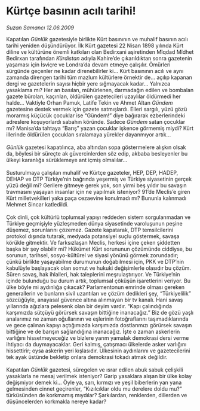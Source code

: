 # Kürtçe basının acılı tarihi!

*Suzan Samancı 12.06.2009*

<div class="taraf_structure_2col_1zq">
<div class="margen_n">



 <p>Kapatılan <i>Günlük</i> gazetesiyle birlikte Kürt basınının ve muhalif basının acılı tarihi yeniden düşündürüyor. İlk Kürt gazetesi 22 Nisan 1898 yılında Kürt diline ve kültürüne önemli katkıları olan Bedirxani aşiretinden Mîqdad Mîdhet Bedirxan tarafından <i>Kürdistan</i> adıyla Kahire’de çıkarıldıktan sonra gazetenin yaşaması için İsviçre ve Londra’da devam etmeye çalışılır. Ömürleri sürgünde geçenler ne kadar direnebilirler ki... Kürt basınının acılı ve aynı zamanda direngen tarihi tüm mazlum kültürlere örnektir de... açılıp kapanan dergi ve gazetelerin sayısı hiçbir yere sığmayacak kadar... Yalnızca yasaklama mı? Her an basılan, mühürlenen, darmadağın edilen ve bombalan gazete büroları, kaçırılan, öldürülen gazetecileri uzaylılar öldürmedi her halde... Vaktiyle Orhan Pamuk, Latife Tekin ve Ahmet Altan <i>Gündem</i> gazetesine destek vermek için gazete satmışlardı. Elleri sargılı, yüzü gözü morarmış küçücük çocuklar ise “Gündem!” diye bağırarak ezberlerindeki adreslere koşuyorlardı sabahın köründe. Sadece <i>Gündem</i> satan çocuklar mı? Manisa’da tahtaya “Barış” yazan çocuklar işkence görmemiş miydi? Kürt illerinde öldürülen çocukları sıralamaya yürekler dayanmıyor artık...<i> <br/><br/>Günlük</i> gazetesi kapatılınca, aba altından sopa göstermelere alışkın olsak da, böylesi bir süreçte ak güvercinlerden söz edip, akbaba besleyenler bu ülkeyi karanlığa sürüklemeye ant içmiş olmalılar... <br/><br/>Susturulmaya çalışılan muhalif ve Kürtçe gazeteler, HEP, DEP, HADEP, DEHAP ve DTP Türkiye’nin bağrında yeşermiş ve Türkiye siyasetinin gerçek yüzü değil mi? Gerilere gitmeye gerek yok, son yirmi beş yıldır bu savaşın travmasını yaşayan insanlar için ne yapılmak isteniyor? 91’de Meclis’e giren Kürt milletvekilleri yaka paça cezaevine konulmadı mı? Bununla kalınmadı Mehmet Sincar katledildi. <br/><br/>Çok dinli, çok kültürlü toplumsal yapıyı reddeden sistem sorgulanmadan ve Türkiye geçmişiyle yüzleşmeden dünya siyasetinde varoluşunun peşine düşemez, sorunlarını çözemez. Gazete kapatarak, DTP temsilcilerini protokol dışında tutarak, medyada potansiyel suçlu göstermek, savaşa körükle gitmektir. Ve farksızlaşan Meclis, herkesi içine çeken şiddetten başka bir şey olabilir mi? Hükümet Kürt sorununun çözümünde ciddiyse, bu sorunun, tarihsel, sosyo-kültürel ve siyasi yönünü görmek zorundadır; çünkü birlikte yaşayabilme durumunun doğabilmesi için, PKK ve DTP’nin kabulüyle başlayacak olan somut ve hukuki değişimlerle olasıdır bu çözüm. Süren savaş, hak ihlalleri, hak taleplerini meşrulaştırıyor. Ve Türkiye’nin içinde bulunduğu bu durum artık, toplumsal çöküşün işaretlerini veriyor. Bu ülke böyle mi aydınlığa çıkacak? Parlamentonun emrinde olması gereken generallerin ve bunların sivil uzantıları ve çözüm dedikleri şey, “Türkiyelilik” sözcüğüyle, anayasal güvence altına alınmayan bir tv kanalı. Hani savaş yıllarında ağızlara pelesenk olan bir deyim vardır. “Kapı çalındığında karşımızda sütçüyü görürsek savaşın bittiğine inanacağız.” Biz de gözü yaşlı analarımız ne zaman oğullarının ve eşlerinin fotoğraflarını taşımadıklarında ve gece çalınan kapıyı açtığımızda karşımızda dostlarımızı görürsek savaşın bittiğine ve de barışın sağlandığına inanacağız. İşte o zaman askerlerin varlığını hissetmeyeceğiz ve bizlere yarım yamalak demokrasi dersi verme ihtiyacı da duymayacaklar. Geri kalmış, çatışmacı ülkelerde asker varlığını hissettirir; oysa askerin yeri kışlasıdır. Ülkesinin aydınlarını ve gazetecilerini tek ayak üstünde bekletip onlara demokrasi tokadı atmak değildir. <br/><br/>Kapatılan <i>Günlük</i> gazetesi, süregelen ve ısrar edilen abuk sabuk çelişkili yasaklarla ne mesaj verilmek isteniyor? Garip yasaklara alışan bir ülke kolay değişmiyor demek ki... Öyle ya, sarı, kırmızı ve yeşil biberlerin yan yana gelmesinden cinnet geçirenler, “Kızılcıklar oldu mu derelere doldu mu?” türküsünden de korkmamış mıydılar? Şarkılardan, renklerden, dillerden ve düşüncelerden korkmakla nereye kadar?</p>
<br/>
<br/>
<br/>



<br/>


<div id="taraf_not">
</div>

</div>


</div>
